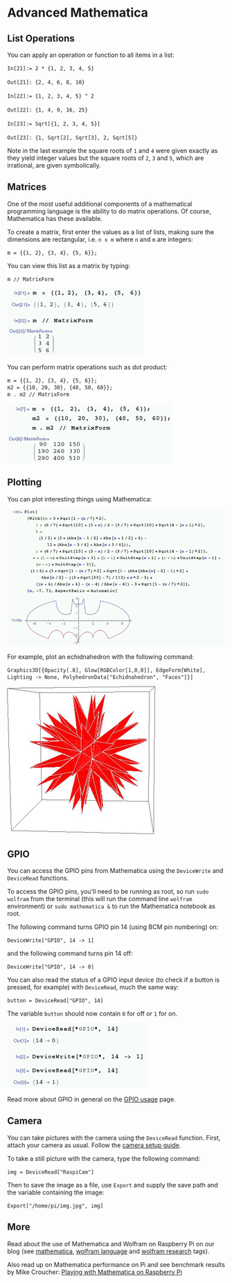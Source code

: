 # Advanced Mathematica

## List Operations

You can apply an operation or function to all items in a list:

```
In[21]:= 2 * {1, 2, 3, 4, 5}

Out[21]: {2, 4, 6, 8, 10}

In[22]:= {1, 2, 3, 4, 5} ^ 2

Out[22]: {1, 4, 9, 16, 25}

In[23]:= Sqrt[{1, 2, 3, 4, 5}]

Out[23]: {1, Sqrt[2], Sqrt[3], 2, Sqrt[5]}
```

Note in the last example the square roots of `1` and `4` were given exactly as they yield integer values but the square roots of `2`, `3` and `5`, which are irrational, are given symbolically.

## Matrices

One of the most useful additional components of a mathematical programming language is the ability to do matrix operations. Of course, Mathematica has these available.

To create a matrix, first enter the values as a list of lists, making sure the dimensions are rectangular, i.e. `n x m` where `n` and `m` are integers:

```
m = {{1, 2}, {3, 4}, {5, 6}};
```

You can view this list as a matrix by typing:

```
m // MatrixForm
```

![](images/matrix.png)

You can perform matrix operations such as dot product:

```
m = {{1, 2}, {3, 4}, {5, 6}};
m2 = {{10, 20, 30}, {40, 50, 60}};
m . m2 // MatrixForm
```

![](images/dot-product.png)

## Plotting

You can plot interesting things using Mathematica:

![](images/batman-plot.png)

For example, plot an echidnahedron with the following command:

```
Graphics3D[{Opacity[.8], Glow[RGBColor[1,0,0]], EdgeForm[White], Lighting -> None, PolyhedronData["Echidnahedron", "Faces"]}]
```

![](images/echidnahedron.png)

## GPIO

You can access the GPIO pins from Mathematica using the `DeviceWrite` and `DeviceRead` functions.

To access the GPIO pins, you'll need to be running as root, so run `sudo wolfram` from the terminal (this will run the command line `wolfram` environment) or `sudo mathematica &` to run the Mathematica notebook as root.

The following command turns GPIO pin 14 (using BCM pin numbering) on:

```
DeviceWrite["GPIO", 14 -> 1]
```

and the following command turns pin 14 off:

```
DeviceWrite["GPIO", 14 -> 0]
```

You can also read the status of a GPIO input device (to check if a button is pressed, for example) with `DeviceRead`, much the same way:

```
button = DeviceRead["GPIO", 14]
```

The variable `button` should now contain `0` for off or `1` for on.

![](images/gpio.png)

Read more about GPIO in general on the [GPIO usage](../gpio/README.md) page.

## Camera

You can take pictures with the camera using the `DeviceRead` function. First, attach your camera as usual. Follow the [camera setup guide](http://www.raspberrypi.org/help/camera-module-setup/).

To take a still picture with the camera, type the following command:

```
img = DeviceRead["RaspiCam"]
```

Then to save the image as a file, use `Export` and supply the save path and the variable containing the image:

```
Export["/home/pi/img.jpg", img]
```

## More

Read about the use of Mathematica and Wolfram on Raspberry Pi on our blog (see [mathematica](http://www.raspberrypi.org/tag/mathematica/), [wolfram language](http://www.raspberrypi.org/tag/wolfram-language/) and [wolfram research](http://www.raspberrypi.org/tag/wolfram-research/) tags).

Also read up on Mathematica performance on Pi and see benchmark results by Mike Croucher: [Playing with Mathematica on Raspberry Pi](http://www.walkingrandomly.com/?p=5220)
